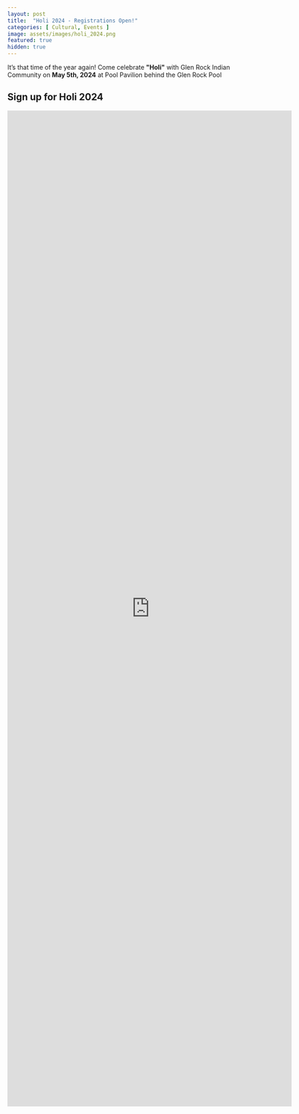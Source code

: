 ```yaml
---
layout: post
title:  "Holi 2024 - Registrations Open!"
categories: [ Cultural, Events ]
image: assets/images/holi_2024.png
featured: true
hidden: true
---
```


It’s that time of the year again! Come celebrate **"Holi"** with Glen Rock Indian Community on **May 5th, 2024** at Pool Pavilion behind the Glen Rock Pool

## Sign up for Holi 2024

<p align="center"><iframe src="https://docs.google.com/forms/d/e/1FAIpQLScMXrWRIOgjZVRx2rqx8ETUDgTa8AA0-3F2FKk92qnuwy7O1w/viewform?embedded=true" width="640" height="2240" frameborder="0" marginheight="0" marginwidth="0">Loading…</iframe></p>

